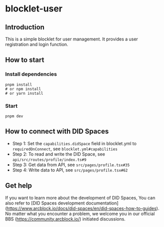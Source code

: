# blocklet-user

## Introduction

This is a simple blocklet for user management. It provides a user registration and login function.

## How to start

### Install dependencies

```shell
pnpm install
# or npm install
# or yarn install
```

### Start

```shell
pnpm dev
```

## How to connect with DID Spaces

- Step 1: Set the `capabilities.didSpace` field in blocklet.yml to `requiredOnConnect`, see `blocklet.yml#capabilities`
- Step 2: To read and write the DID Space, see `api/src/routes/profile/index.ts#9`
- Step 3: Get data from API, see `src/pages/profile.tsx#35`
- Step 4: Write data to API, see `src/pages/profile.tsx#62`

## Get help

If you want to learn more about the development of DID Spaces, You can also refer to [DID Spaces development documentation] (https://www.arcblock.io/docs/did-spaces/en/did-spaces-how-to-guides). No matter what you encounter a problem, we welcome you in our official BBS (https://community.arcblock.io/) initiated discussions.